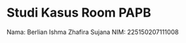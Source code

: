 Studi Kasus Room PAPB
==================================
Nama: Berlian Ishma Zhafira Sujana
NIM: 225150207111008

